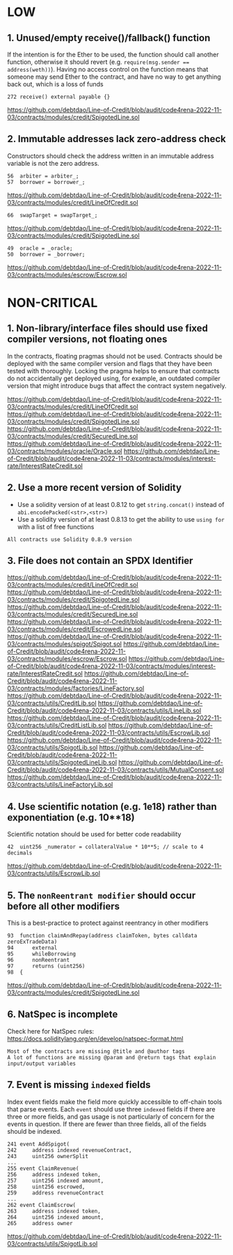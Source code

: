 # LOW

## 1. Unused/empty receive()/fallback() function

If the intention is for the Ether to be used, the function should call another function, otherwise it should revert (e.g. `require(msg.sender == address(weth))`). Having no access control on the function means that someone may send Ether to the contract, and have no way to get anything back out, which is a loss of funds

```
272	receive() external payable {}
```
https://github.com/debtdao/Line-of-Credit/blob/audit/code4rena-2022-11-03/contracts/modules/credit/SpigotedLine.sol


## 2. Immutable addresses lack zero-address check

Constructors should check the address written in an immutable address variable is not the zero address.

```
56	arbiter = arbiter_;
57	borrower = borrower_;
```
https://github.com/debtdao/Line-of-Credit/blob/audit/code4rena-2022-11-03/contracts/modules/credit/LineOfCredit.sol
```
66	swapTarget = swapTarget_;
```
https://github.com/debtdao/Line-of-Credit/blob/audit/code4rena-2022-11-03/contracts/modules/credit/SpigotedLine.sol
```
49	oracle = _oracle;
50	borrower = _borrower;
```
https://github.com/debtdao/Line-of-Credit/blob/audit/code4rena-2022-11-03/contracts/modules/escrow/Escrow.sol


# NON-CRITICAL

## 1. Non-library/interface files should use fixed compiler versions, not floating ones

In the contracts, floating pragmas should not be used. Contracts should be deployed with the same compiler version and flags that they have been tested with thoroughly. Locking the pragma helps to ensure that contracts do not accidentally get deployed using, for example, an outdated compiler version that might introduce bugs that affect the contract system negatively.

https://github.com/debtdao/Line-of-Credit/blob/audit/code4rena-2022-11-03/contracts/modules/credit/LineOfCredit.sol
https://github.com/debtdao/Line-of-Credit/blob/audit/code4rena-2022-11-03/contracts/modules/credit/SpigotedLine.sol
https://github.com/debtdao/Line-of-Credit/blob/audit/code4rena-2022-11-03/contracts/modules/credit/SecuredLine.sol
https://github.com/debtdao/Line-of-Credit/blob/audit/code4rena-2022-11-03/contracts/modules/oracle/Oracle.sol
https://github.com/debtdao/Line-of-Credit/blob/audit/code4rena-2022-11-03/contracts/modules/interest-rate/InterestRateCredit.sol


## 2. Use a more recent version of Solidity

- Use a solidity version of at least 0.8.12 to get `string.concat()` instead of `abi.encodePacked(<str>,<str>)`
- Use a solidity version of at least 0.8.13 to get the ability to use `using for` with a list of free functions

```
All contracts use Solidity 0.8.9 version
```


## 3. File does not contain an SPDX Identifier

https://github.com/debtdao/Line-of-Credit/blob/audit/code4rena-2022-11-03/contracts/modules/credit/LineOfCredit.sol
https://github.com/debtdao/Line-of-Credit/blob/audit/code4rena-2022-11-03/contracts/modules/credit/SpigotedLine.sol
https://github.com/debtdao/Line-of-Credit/blob/audit/code4rena-2022-11-03/contracts/modules/credit/SecuredLine.sol
https://github.com/debtdao/Line-of-Credit/blob/audit/code4rena-2022-11-03/contracts/modules/credit/EscrowedLine.sol
https://github.com/debtdao/Line-of-Credit/blob/audit/code4rena-2022-11-03/contracts/modules/spigot/Spigot.sol
https://github.com/debtdao/Line-of-Credit/blob/audit/code4rena-2022-11-03/contracts/modules/escrow/Escrow.sol
https://github.com/debtdao/Line-of-Credit/blob/audit/code4rena-2022-11-03/contracts/modules/interest-rate/InterestRateCredit.sol
https://github.com/debtdao/Line-of-Credit/blob/audit/code4rena-2022-11-03/contracts/modules/factories/LineFactory.sol
https://github.com/debtdao/Line-of-Credit/blob/audit/code4rena-2022-11-03/contracts/utils/CreditLib.sol
https://github.com/debtdao/Line-of-Credit/blob/audit/code4rena-2022-11-03/contracts/utils/LineLib.sol
https://github.com/debtdao/Line-of-Credit/blob/audit/code4rena-2022-11-03/contracts/utils/CreditListLib.sol
https://github.com/debtdao/Line-of-Credit/blob/audit/code4rena-2022-11-03/contracts/utils/EscrowLib.sol
https://github.com/debtdao/Line-of-Credit/blob/audit/code4rena-2022-11-03/contracts/utils/SpigotLib.sol
https://github.com/debtdao/Line-of-Credit/blob/audit/code4rena-2022-11-03/contracts/utils/SpigotedLineLib.sol
https://github.com/debtdao/Line-of-Credit/blob/audit/code4rena-2022-11-03/contracts/utils/MutualConsent.sol
https://github.com/debtdao/Line-of-Credit/blob/audit/code4rena-2022-11-03/contracts/utils/LineFactoryLib.sol


## 4. Use scientific notation (e.g. 1e18) rather than exponentiation (e.g. 10**18)

Scientific notation should be used for better code readability

```
42	uint256 _numerator = collateralValue * 10**5; // scale to 4 decimals
```
https://github.com/debtdao/Line-of-Credit/blob/audit/code4rena-2022-11-03/contracts/utils/EscrowLib.sol


## 5. The `nonReentrant modifier` should occur before all other modifiers

This is a best-practice to protect against reentrancy in other modifiers

```
93	function claimAndRepay(address claimToken, bytes calldata zeroExTradeData)
94		external
95		whileBorrowing
96		nonReentrant
97		returns (uint256)
98	{
```
https://github.com/debtdao/Line-of-Credit/blob/audit/code4rena-2022-11-03/contracts/modules/credit/SpigotedLine.sol


## 6. NatSpec is incomplete

Check here for NatSpec rules:
https://docs.soliditylang.org/en/develop/natspec-format.html

```
Most of the contracts are missing @title and @author tags
A lot of functions are missing @param and @return tags that explain input/output variables
```


## 7. Event is missing `indexed` fields

Index event fields make the field more quickly accessible to off-chain tools that parse events. Each `event` should use three `indexed` fields if there are three or more fields, and gas usage is not particularly of concern for the events in question. If there are fewer than three fields, all of the fields should be indexed.

```
241	event AddSpigot(
242		address indexed revenueContract,
243		uint256 ownerSplit
...
255	event ClaimRevenue(
256		address indexed token,
257		uint256 indexed amount,
258		uint256 escrowed,
259		address revenueContract
...
262	event ClaimEscrow(
263		address indexed token,
264		uint256 indexed amount,
265		address owner
```
https://github.com/debtdao/Line-of-Credit/blob/audit/code4rena-2022-11-03/contracts/utils/SpigotLib.sol

